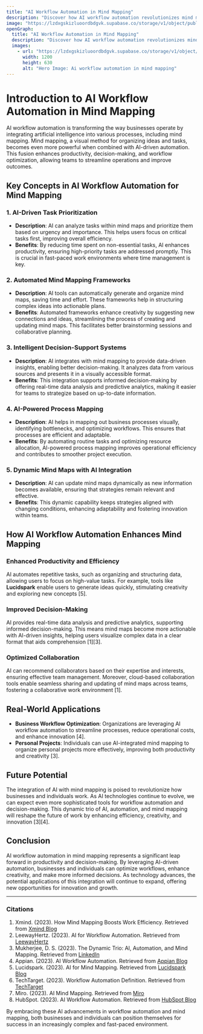 ```yaml
---
title: "AI Workflow Automation in Mind Mapping"
description: "Discover how AI workflow automation revolutionizes mind mapping by enhancing productivity, optimizing decision-making, and streamlining complex workflows for better outcomes."
image: "https://lzdxgskizluoordbdgvk.supabase.co/storage/v1/object/public/blog-images//Ai-workflow-automation.png"
openGraph:
  title: "AI Workflow Automation in Mind Mapping"
  description: "Discover how AI workflow automation revolutionizes mind mapping by enhancing productivity, optimizing decision-making, and streamlining complex workflows for better outcomes."
  images:
    - url: "https://lzdxgskizluoordbdgvk.supabase.co/storage/v1/object/public/blog-images//Ai-workflow-automation.png"
      width: 1200
      height: 630
      alt: "Hero Image: Ai workflow automation in mind mapping"
---
```




# Introduction to AI Workflow Automation in Mind Mapping

AI workflow automation is transforming the way businesses operate by integrating artificial intelligence into various processes, including mind mapping. Mind mapping, a visual method for organizing ideas and tasks, becomes even more powerful when combined with AI-driven automation. This fusion enhances productivity, decision-making, and workflow optimization, allowing teams to streamline operations and improve outcomes.

## Key Concepts in AI Workflow Automation for Mind Mapping

### 1. **AI-Driven Task Prioritization**
- **Description**: AI can analyze tasks within mind maps and prioritize them based on urgency and importance. This helps users focus on critical tasks first, improving overall efficiency.
- **Benefits**: By reducing time spent on non-essential tasks, AI enhances productivity, ensuring high-priority tasks are addressed promptly. This is crucial in fast-paced work environments where time management is key.

### 2. **Automated Mind Mapping Frameworks**
- **Description**: AI tools can automatically generate and organize mind maps, saving time and effort. These frameworks help in structuring complex ideas into actionable plans.
- **Benefits**: Automated frameworks enhance creativity by suggesting new connections and ideas, streamlining the process of creating and updating mind maps. This facilitates better brainstorming sessions and collaborative planning.

### 3. **Intelligent Decision-Support Systems**
- **Description**: AI integrates with mind mapping to provide data-driven insights, enabling better decision-making. It analyzes data from various sources and presents it in a visually accessible format.
- **Benefits**: This integration supports informed decision-making by offering real-time data analysis and predictive analytics, making it easier for teams to strategize based on up-to-date information.

### 4. **AI-Powered Process Mapping**
- **Description**: AI helps in mapping out business processes visually, identifying bottlenecks, and optimizing workflows. This ensures that processes are efficient and adaptable.
- **Benefits**: By automating routine tasks and optimizing resource allocation, AI-powered process mapping improves operational efficiency and contributes to smoother project execution.

### 5. **Dynamic Mind Maps with AI Integration**
- **Description**: AI can update mind maps dynamically as new information becomes available, ensuring that strategies remain relevant and effective.
- **Benefits**: This dynamic capability keeps strategies aligned with changing conditions, enhancing adaptability and fostering innovation within teams.

## How AI Workflow Automation Enhances Mind Mapping

### **Enhanced Productivity and Efficiency**
AI automates repetitive tasks, such as organizing and structuring data, allowing users to focus on high-value tasks. For example, tools like **Lucidspark** enable users to generate ideas quickly, stimulating creativity and exploring new concepts [5].

### **Improved Decision-Making**
AI provides real-time data analysis and predictive analytics, supporting informed decision-making. This means mind maps become more actionable with AI-driven insights, helping users visualize complex data in a clear format that aids comprehension [1][3].

### **Optimized Collaboration**
AI can recommend collaborators based on their expertise and interests, ensuring effective team management. Moreover, cloud-based collaboration tools enable seamless sharing and updating of mind maps across teams, fostering a collaborative work environment [1].

## Real-World Applications

- **Business Workflow Optimization**: Organizations are leveraging AI workflow automation to streamline processes, reduce operational costs, and enhance innovation [4].
- **Personal Projects**: Individuals can use AI-integrated mind mapping to organize personal projects more effectively, improving both productivity and creativity [3].

## Future Potential

The integration of AI with mind mapping is poised to revolutionize how businesses and individuals work. As AI technologies continue to evolve, we can expect even more sophisticated tools for workflow automation and decision-making. This dynamic trio of AI, automation, and mind mapping will reshape the future of work by enhancing efficiency, creativity, and innovation [3][4].

## Conclusion

AI workflow automation in mind mapping represents a significant leap forward in productivity and decision-making. By leveraging AI-driven automation, businesses and individuals can optimize workflows, enhance creativity, and make more informed decisions. As technology advances, the potential applications of this integration will continue to expand, offering new opportunities for innovation and growth.

---

### Citations

1. Xmind. (2023). How Mind Mapping Boosts Work Efficiency. Retrieved from [Xmind Blog](https://xmind.app/blog/how-mind-mapping-boosts-work-efficiency/)
2. LeewayHertz. (2023). AI for Workflow Automation. Retrieved from [LeewayHertz](https://www.leewayhertz.com/ai-for-workflow-automation/)
3. Mukherjee, D. S. (2023). The Dynamic Trio: AI, Automation, and Mind Mapping. Retrieved from [LinkedIn](https://www.linkedin.com/pulse/dynamic-trio-ai-automation-mind-mapping-dr-subra-mukherjee--xxfzf)
4. Appian. (2023). AI Workflow Automation. Retrieved from [Appian Blog](https://appian.com/blog/acp/process-automation/ai-workflow-automation)
5. Lucidspark. (2023). AI for Mind Mapping. Retrieved from [Lucidspark Blog](https://lucidspark.com/blog/ai-for-mind-mapping) 
6. TechTarget. (2023). Workflow Automation Definition. Retrieved from [TechTarget](https://www.techtarget.com/searchcontentmanagement/definition/workflow-automation) 
7. Miro. (2023). AI Mind Mapping. Retrieved from [Miro](https://miro.com/ai/mind-map-ai/) 
8. HubSpot. (2023). AI Workflow Automation. Retrieved from [HubSpot Blog](https://blog.hubspot.com/marketing/ai-workflow-automation)

By embracing these AI advancements in workflow automation and mind mapping, both businesses and individuals can position themselves for success in an increasingly complex and fast-paced environment.